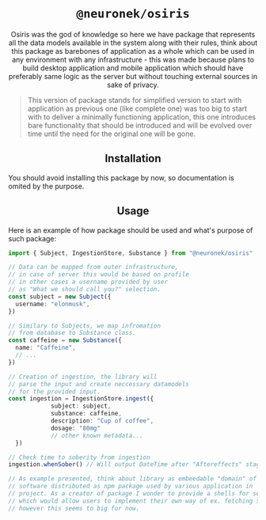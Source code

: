 <h1 align="center"><code>@neuronek/osiris</code></h1>

<p align="center">
Osiris was the god of knowledge so here we have package that represents all the data models available in the system along with their rules, think about this package as barebones of application as a whole which can be used in any environment with any infrastructure - this was made because plans to build desktop application and mobile application which should have preferably same logic as the  server but without touching external sources in sake of privacy.
</p>

> This version of package stands for simplified version to start with application as previous one (like complete one) was too big to start with to deliver a minimally functioning application, this one introduces bare functionality that should be introduced and will be evolved over time until the need for the original one will be gone.

<h2 align="center">Installation</h2>

You should avoid installing this package by now, so documentation is omited by the purpose.

<h2 align="center">Usage</h2>

Here is an example of how package should be used and what's purpose of such package:

```ts
import { Subject, IngestionStore, Substance } from "@neuronek/osiris"

// Data can be mapped from outer infrastructure,
// in case of server this would be based on profile
// in other cases a username provided by user
// as "What we should call you?" selection.
const subject = new Subject({
  username: "elonmusk",
})

// Similary to Subjects, we map infromation
// from database to Substance class.
const caffeine = new Substance({
  name: "Caffeine",
  // ...
})

// Creation of ingestion, the library will
// parse the input and create neccessary datamodels
// for the provided input.
const ingestion = IngestionStore.ingest({
			subject: subject,
            substance: caffeine,
            description: "Cup of coffee",
            dosage: "80mg"
            // other known metadata...
  })

// Check time to soberity from ingestion
ingestion.whenSober() // Will output DateTime after "Aftereffects" stage.

// As example presented, think about library as embeedable "domain" of
// software distributed as npm package used by various application in
// project. As a creator of package I wonder to provide a shells for services
// which would allow users to implement their own way of ex. fetching substances
// however this seems to big for now.
```
